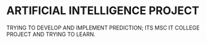 # ARTIFICIAL INTELLIGENCE PROJECT
TRYING TO DEVELOP AND IMPLEMENT PREDICTION; ITS MSC IT COLLEGE PROJECT AND TRYING TO LEARN.
